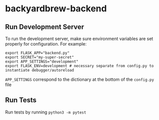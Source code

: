 # backyardbrew-backend

## Run Development Server
To run the development server, make sure environment variables are set properly for configuration. For example:
```
export FLASK_APP="backend.py"
export SECRET="my-super-secret"
export APP_SETTINGS="development"
export FLASK_ENV=development # necessary separate from config.py to instantiate debugger/autoreload
```
`APP_SETTINGS` correspond to the dictionary at the bottom of the `config.py` file

## Run Tests
Run tests by running `python3 -m pytest`
